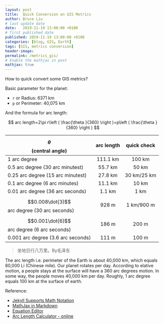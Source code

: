 ```yaml
---
layout: post
title:  Quick Conversion on GIS Metrics
author: Bruce Liu
# last update date
date:   2019-11-19 13:00:00 +0100
# first published date
published: 2019-11-19 13:00:00 +0100 
categories: [blog, GIS, Earth]
tags: [GIS, metrics conversion]
header-image: 
permalink: /metrics_gis/
# Enable the mathjax in post
mathjax: true
---
```

How to quick convert some GIS metrics?
<!--the above is the excerpt-->
<!--more-->
<!--the following is the text-->

Basic parameter for the planet:<br>
- `r` or Radius: 6371 km
- `p` or Perimeter: 40,075 km

And the formula for arc length:

$$
arc length=2\pi r\left ( \frac{\theta }{360} \right )=p\left ( \frac{\theta }{360} \right )
$$


| $$\theta$$(central angle)                     | arc length  | quick check |
| --------------------------------------------- |:-----------:|:-----------:|
| 1 arc degree                                  | 111.1 km    | 100 km      |
| 0.5 arc degree (30 arc minutest)              | 55.7 km     | 50 km       |
| 0.25 arc degree (15 arc minutest)             | 27.8 km     | 30 km/25 km |
| 0.1 arc degree (6 arc minutes)                | 11.1 km     | 10 km       |
| 0.01 arc degree (36 arc seconds)              | 1.1 km	  |	1 km		|
| $$0.008\dot{3}$$ arc degree (30 arc seconds)  | 928 m		  |	1 km/900 m	|
| $$0.001\dot{6}$$ arc degree (6 arc seconds) 	| 186 m		  | 200 m       |
| 0.001 arc degree (3.6 arc seconds)            | 111 m 	  | 100 m       |

>坐地日行八万里。By毛泽东

The arc length i.e. perimeter of the Earth is about 40,000 km, which equals 80,000 Li (Chinese mile). Our planet rotates per day. According to elative motion, a people stays at the surface will have a 360 arc degrees motion. In some way, the people moves 40,000 km per day. Roughly, 1 arc degree equals 100 km at the surface of earth.  

Reference:
- [Jekyll Supports Math Notation](https://www.katarinahoeger.com/2017/12/08/jekyll-supports-math)
- [MathJax in Markdown](https://hiltmon.com/blog/2017/01/28/mathjax-in-markdown/)
- [Equation Editor](https://www.codecogs.com/latex/eqneditor.php)
- [Arc Length Calculator - online ](https://www.omnicalculator.com/math/arc-length)